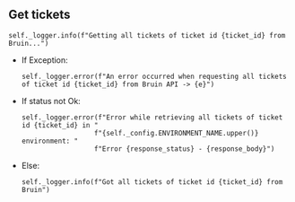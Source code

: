 ## Get tickets
```
self._logger.info(f"Getting all tickets of ticket id {ticket_id} from Bruin...")
```
* If Exception:
  ```
  self._logger.error(f"An error occurred when requesting all tickets of ticket id {ticket_id} from Bruin API -> {e}")
  ```
* If status not Ok:
  ```
  self._logger.error(f"Error while retrieving all tickets of ticket id {ticket_id} in "
                    f"{self._config.ENVIRONMENT_NAME.upper()} environment: "
                    f"Error {response_status} - {response_body}")
  ```
* Else: 
  ```
  self._logger.info(f"Got all tickets of ticket id {ticket_id} from Bruin")
  ```